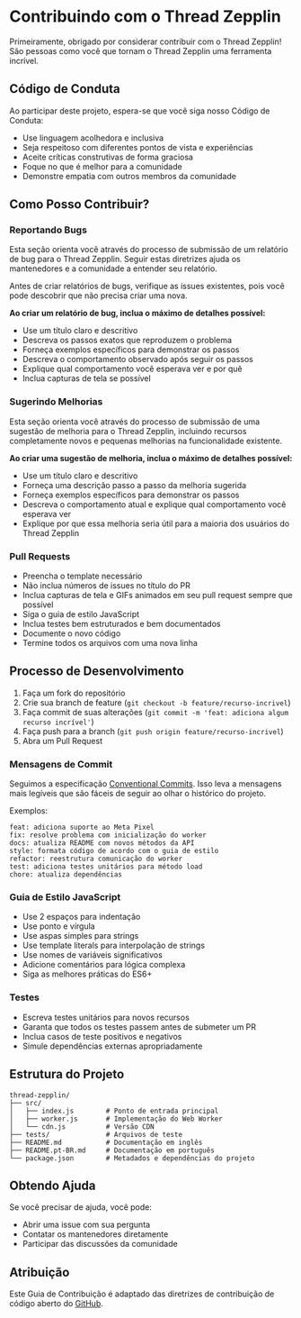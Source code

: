 # Contribuindo com o Thread Zepplin

Primeiramente, obrigado por considerar contribuir com o Thread Zepplin! São pessoas como você que tornam o Thread Zepplin uma ferramenta incrível.

## Código de Conduta

Ao participar deste projeto, espera-se que você siga nosso Código de Conduta:

- Use linguagem acolhedora e inclusiva
- Seja respeitoso com diferentes pontos de vista e experiências
- Aceite críticas construtivas de forma graciosa
- Foque no que é melhor para a comunidade
- Demonstre empatia com outros membros da comunidade

## Como Posso Contribuir?

### Reportando Bugs

Esta seção orienta você através do processo de submissão de um relatório de bug para o Thread Zepplin. Seguir estas diretrizes ajuda os mantenedores e a comunidade a entender seu relatório.

Antes de criar relatórios de bugs, verifique as issues existentes, pois você pode descobrir que não precisa criar uma nova.

**Ao criar um relatório de bug, inclua o máximo de detalhes possível:**

* Use um título claro e descritivo
* Descreva os passos exatos que reproduzem o problema
* Forneça exemplos específicos para demonstrar os passos
* Descreva o comportamento observado após seguir os passos
* Explique qual comportamento você esperava ver e por quê
* Inclua capturas de tela se possível

### Sugerindo Melhorias

Esta seção orienta você através do processo de submissão de uma sugestão de melhoria para o Thread Zepplin, incluindo recursos completamente novos e pequenas melhorias na funcionalidade existente.

**Ao criar uma sugestão de melhoria, inclua o máximo de detalhes possível:**

* Use um título claro e descritivo
* Forneça uma descrição passo a passo da melhoria sugerida
* Forneça exemplos específicos para demonstrar os passos
* Descreva o comportamento atual e explique qual comportamento você esperava ver
* Explique por que essa melhoria seria útil para a maioria dos usuários do Thread Zepplin

### Pull Requests

* Preencha o template necessário
* Não inclua números de issues no título do PR
* Inclua capturas de tela e GIFs animados em seu pull request sempre que possível
* Siga o guia de estilo JavaScript
* Inclua testes bem estruturados e bem documentados
* Documente o novo código
* Termine todos os arquivos com uma nova linha

## Processo de Desenvolvimento

1. Faça um fork do repositório
2. Crie sua branch de feature (`git checkout -b feature/recurso-incrivel`)
3. Faça commit de suas alterações (`git commit -m 'feat: adiciona algum recurso incrível'`)
4. Faça push para a branch (`git push origin feature/recurso-incrivel`)
5. Abra um Pull Request

### Mensagens de Commit

Seguimos a especificação [Conventional Commits](https://www.conventionalcommits.org/). Isso leva a mensagens mais legíveis que são fáceis de seguir ao olhar o histórico do projeto.

Exemplos:

```
feat: adiciona suporte ao Meta Pixel
fix: resolve problema com inicialização do worker
docs: atualiza README com novos métodos da API
style: formata código de acordo com o guia de estilo
refactor: reestrutura comunicação do worker
test: adiciona testes unitários para método load
chore: atualiza dependências
```

### Guia de Estilo JavaScript

* Use 2 espaços para indentação
* Use ponto e vírgula
* Use aspas simples para strings
* Use template literals para interpolação de strings
* Use nomes de variáveis significativos
* Adicione comentários para lógica complexa
* Siga as melhores práticas do ES6+

### Testes

* Escreva testes unitários para novos recursos
* Garanta que todos os testes passem antes de submeter um PR
* Inclua casos de teste positivos e negativos
* Simule dependências externas apropriadamente

## Estrutura do Projeto

```
thread-zepplin/
├── src/
│   ├── index.js        # Ponto de entrada principal
│   ├── worker.js       # Implementação do Web Worker
│   └── cdn.js          # Versão CDN
├── tests/              # Arquivos de teste
├── README.md           # Documentação em inglês
├── README.pt-BR.md     # Documentação em português
└── package.json        # Metadados e dependências do projeto
```

## Obtendo Ajuda

Se você precisar de ajuda, você pode:

* Abrir uma issue com sua pergunta
* Contatar os mantenedores diretamente
* Participar das discussões da comunidade

## Atribuição

Este Guia de Contribuição é adaptado das diretrizes de contribuição de código aberto do [GitHub](https://github.com/github/docs/blob/main/CONTRIBUTING.md). 